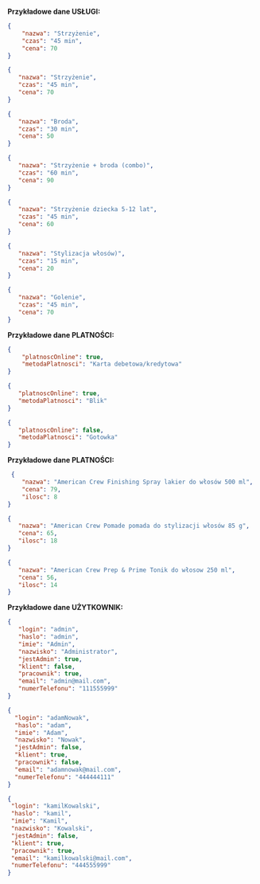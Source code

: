 **Przykładowe dane USŁUGI:**
```json
{
    "nazwa": "Strzyżenie",
	"czas": "45 min",
	"cena": 70
}
 ```
 ```json
{
    "nazwa": "Strzyżenie",
	"czas": "45 min",
	"cena": 70
}
 ```
 ```json
{
    "nazwa": "Broda",
	"czas": "30 min",
	"cena": 50
}
 ```
 ```json
{
    "nazwa": "Strzyżenie + broda (combo)",
	"czas": "60 min",
	"cena": 90
}
 ```
 ```json
{
    "nazwa": "Strzyżenie dziecka 5-12 lat",
	"czas": "45 min",
	"cena": 60
}
 ```
 ```json
{
    "nazwa": "Stylizacja włosów)",
	"czas": "15 min",
	"cena": 20
}
 ```
 ```json
{
    "nazwa": "Golenie",
	"czas": "45 min",
	"cena": 70
}
 ```


 **Przykładowe dane PLATNOŚCI:**
```json
{
    "platnoscOnline": true,
	"metodaPlatnosci": "Karta debetowa/kredytowa"
}
 ```
 ```json
{
    "platnoscOnline": true,
	"metodaPlatnosci": "Blik"
}
 ```
 ```json
{
    "platnoscOnline": false,
	"metodaPlatnosci": "Gotowka"
}
 ```


  **Przykładowe dane PLATNOŚCI:**
```json
 {
    "nazwa": "American Crew Finishing Spray lakier do włosów 500 ml",
	"cena": 79,
	"ilosc": 8
}
 ```
 ```json
{
    "nazwa": "American Crew Pomade pomada do stylizacji włosów 85 g",
	"cena": 65,
	"ilosc": 18
}
 ```
 ```json
{
    "nazwa": "American Crew Prep & Prime Tonik do włosow 250 ml",
	"cena": 56,
	"ilosc": 14
}
 ```


  **Przykładowe dane UŻYTKOWNIK:**
 ```json
 {
    "login": "admin",
	"haslo": "admin",
	"imie": "Admin",
	"nazwisko": "Administrator",
	"jestAdmin": true,
	"klient": false,
	"pracownik": true,
	"email": "admin@mail.com",
	"numerTelefonu": "111555999"
}
 ```
  ```json
 {
    "login": "adamNowak",
	"haslo": "adam",
	"imie": "Adam",
	"nazwisko": "Nowak",
	"jestAdmin": false,
	"klient": true,
	"pracownik": false,
	"email": "adamnowak@mail.com",
	"numerTelefonu": "444444111"
}
 ```
   ```json
 {
    "login": "kamilKowalski",
	"haslo": "kamil",
	"imie": "Kamil",
	"nazwisko": "Kowalski",
	"jestAdmin": false,
	"klient": true,
	"pracownik": true,
	"email": "kamilkowalski@mail.com",
	"numerTelefonu": "444555999"
}
 ```